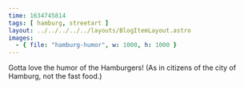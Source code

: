 ```yaml
---
time: 1634745814
tags: [ hamburg, streetart ]
layout: ../../../../../layouts/BlogItemLayout.astro
images:
  - { file: "hamburg-humor", w: 1000, h: 1000 }
---
```


Gotta love the humor of the Hamburgers! (As in citizens of the city of Hamburg, not the fast food.)
